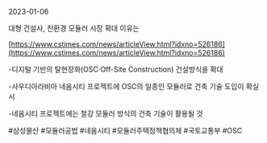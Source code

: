 2023-01-06

대형 건설사, 친환경 모듈러 시장 확대 이유는

[https://www.cstimes.com/news/articleView.html?idxno=526186](https://www.cstimes.com/news/articleView.html?idxno=526186)

-디지털 기반의 탈현장화(OSC·Off-Site Construction) 건설방식을 확대

-사우디아라비아 네옴시티 프로젝트에 OSC의 일종인 모듈러로 건축 기술 도입이 확실시

-네옴시티 프로젝트에는 철강 모듈러 방식의 건축 기술이 활용될 것

#삼성물산 #모듈러공법 #네옴시티 #모듈러주택정책협의체 #국토교통부 #OSC